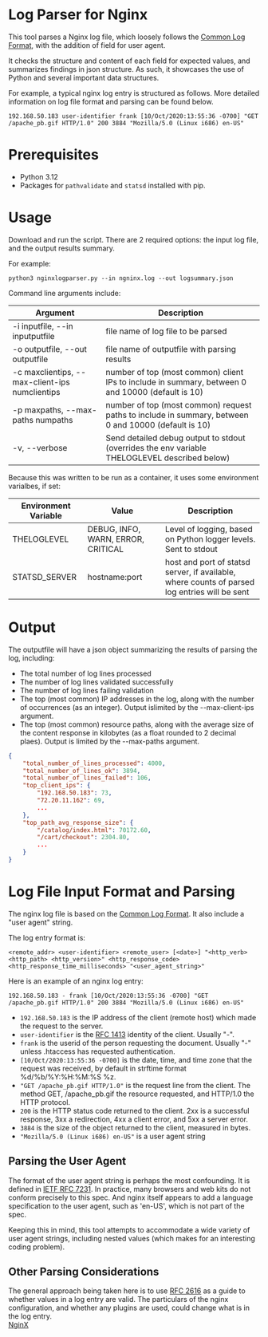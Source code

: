 # Log Parser for Nginx

This tool parses a Nginx log file, which loosely follows the
[Common Log Format](https://www.w3.org/Daemon/User/Config/Logging.html#common-logfile-format), with the addition of field for user agent.

It checks the structure and content of each field for expected values, and summarizes findings in json structure. As such, it showcases the use of Python and several important data structures.

For example, a typical nginx log entry is structured as follows. More detailed information on log file format and parsing can be found below.

`192.168.50.183 user-identifier frank [10/Oct/2020:13:55:36 -0700] "GET /apache_pb.gif HTTP/1.0" 200 3884 "Mozilla/5.0 (Linux i686) en-US" `

# Prerequisites

- Python 3.12
- Packages for `pathvalidate` and `statsd` installed with pip.

# Usage

Download and run the script. There are 2 required options: the input log file, and the output results summary.

For example:

`python3 nginxlogparser.py --in ngninx.log --out logsummary.json`

Command line arguments include:

| Argument                                       | Description                                                                                          |
| ---------------------------------------------- | ---------------------------------------------------------------------------------------------------- |
| -i inputfile, --in inputputfile                | file name of log file to be parsed                                                                   |
| -o outputfile, --out outputfile                | file name of outputfile with parsing results                                                         |
| -c maxclientips, --max-client-ips numclientips | number of top (most common) client IPs to include in summary, between 0 and 10000 (default is 10)    |
| -p maxpaths, --max-paths numpaths              | number of top (most common) request paths to include in summary, between 0 and 10000 (default is 10) |
| -v, --verbose                                  | Send detailed debug output to stdout (overrides the env variable THELOGLEVEL described below)        |

Because this was written to be run as a container, it uses some environment varialbes, if set:

| Environment Variable | Value                              | Description                                                                                   |
| -------------------- | ---------------------------------- | --------------------------------------------------------------------------------------------- |
| THELOGLEVEL          | DEBUG, INFO, WARN, ERROR, CRITICAL | Level of logging, based on Python logger levels. Sent to stdout                               |
| STATSD_SERVER        | hostname:port                      | host and port of statsd server, if available, where counts of parsed log entries will be sent |

# Output

The outputfile will have a json object summarizing the results of parsing the log, including:

- The total number of log lines processed
- The number of log lines validated successfully
- The number of log lines failing validation
- The top (most common) IP addresses in the log, along with the number of occurrences (as an integer). Output islimited by the --max-client-ips argument.
- The top (most common) resource paths, along with the average size of the content response in kilobytes (as a float rounded to 2 decimal plaes). Output is limited by the --max-paths argument.

```json
{
    "total_number_of_lines_processed": 4000,
    "total_number_of_lines_ok": 3894,
    "total_number_of_lines_failed": 106,
    "top_client_ips": {
        "192.168.50.183": 73,
        "72.20.11.162": 69,
        ...
    },
    "top_path_avg_response_size": {
        "/catalog/index.html": 70172.60,
        "/cart/checkout": 2304.80,
        ...
    }
}
```

# Log File Input Format and Parsing

The nginx log file is based on the [Common Log Format](https://www.w3.org/Daemon/User/Config/Logging.html#common-logfile-format). It also include a "user agent" string.

The log entry format is:

```log
<remote_addr> <user-identifier> <remote_user> [<date>] "<http_verb> <http_path> <http_version>" <http_response_code> <http_response_time_milliseconds> "<user_agent_string>"
```

Here is an example of an nginx log entry:

`192.168.50.183 - frank [10/Oct/2020:13:55:36 -0700] "GET /apache_pb.gif HTTP/1.0" 200 3884 "Mozilla/5.0 (Linux i686) en-US" `

- `192.168.50.183` is the IP address of the client (remote host) which made the request to the server.
- `user-identifier` is the [RFC 1413](https://datatracker.ietf.org/doc/html/rfc1413) identity of the client. Usually "-".
- `frank` is the userid of the person requesting the document. Usually "-" unless .htaccess has requested authentication.
- `[10/Oct/2020:13:55:36 -0700]` is the date, time, and time zone that the request was received, by default in strftime format %d/%b/%Y:%H:%M:%S %z.
- `"GET /apache_pb.gif HTTP/1.0"` is the request line from the client. The method GET, /apache_pb.gif the resource requested, and HTTP/1.0 the HTTP protocol.
- `200` is the HTTP status code returned to the client. 2xx is a successful response, 3xx a redirection, 4xx a client error, and 5xx a server error.
- `3884` is the size of the object returned to the client, measured in bytes.
- `"Mozilla/5.0 (Linux i686) en-US"` is a user agent string

## Parsing the User Agent

The format of the user agent string is perhaps the most confounding. It is defined in [IETF RFC 7231](https://datatracker.ietf.org/doc/html/rfc7231#section-5.5.3). In practice, many browsers and web kits do not conform precisely to this spec. And nginx itself appears to add a language specification to the user agent, such as 'en-US', which is not part of the spec.

Keeping this in mind, this tool attempts to accommodate a wide variety of user agent strings, including nested values (which makes for an interesting coding problem).

## Other Parsing Considerations

The general approach being taken here is to use [RFC 2616](https://tools.ietf.org/html/rfc2616) as a guide to whether values in a log entry are valid. The particulars of the nginx configuration, and whether any plugins are used, could change what is in the log entry.  
[NginX](https://nginx.org/en/docs/http/ngx_http_core_module.html#variables)
